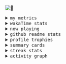 [![🐙](https://hits.seeyoufarm.com/api/count/incr/badge.svg?url=https%3A%2F%2Fgithub.com%2Fktnkk%2Fhit-counter&count_bg=%23070707&title_bg=%23070707&icon=&icon_color=%23E7E7E7&title=visitors&edge_flat=true)](https://hits.seeyoufarm.com)

<details>
  <summary> <samp>my metrics</samp></summary>
  
  <br>
  
 ![🐳](https://github.com/kkhys/kkhys/blob/main/github-metrics.svg)
  
  ***
</details>

<details>
  <summary> <samp>wakaTime stats</samp></summary>
  
  <br>
  
<!--START_SECTION:waka-->
![Code Time](http://img.shields.io/badge/Code%20Time-5%2C517%20hrs%2032%20mins-blue)

**🐱 My GitHub Data** 

> 📦 5.2 MB Used in GitHub's Storage 
 > 
> 💼 Opted to Hire
 > 
> 📜 9 Public Repositories 
 > 
> 🔑 23 Private Repositories 
 > 
**I'm an Early 🐤** 

```text
🌞 Morning                7763 commits        ███████░░░░░░░░░░░░░░░░░░   29.46 % 
🌆 Daytime                5921 commits        ██████░░░░░░░░░░░░░░░░░░░   22.47 % 
🌃 Evening                10552 commits       ██████████░░░░░░░░░░░░░░░   40.05 % 
🌙 Night                  2112 commits        ██░░░░░░░░░░░░░░░░░░░░░░░   08.02 % 
```
📅 **I'm Most Productive on Sunday** 

```text
Monday                   3367 commits        ███░░░░░░░░░░░░░░░░░░░░░░   12.78 % 
Tuesday                  3751 commits        ████░░░░░░░░░░░░░░░░░░░░░   14.24 % 
Wednesday                3641 commits        ███░░░░░░░░░░░░░░░░░░░░░░   13.82 % 
Thursday                 3599 commits        ███░░░░░░░░░░░░░░░░░░░░░░   13.66 % 
Friday                   3793 commits        ████░░░░░░░░░░░░░░░░░░░░░   14.40 % 
Saturday                 3785 commits        ████░░░░░░░░░░░░░░░░░░░░░   14.37 % 
Sunday                   4412 commits        ████░░░░░░░░░░░░░░░░░░░░░   16.75 % 
```


📊 **This Week I Spent My Time On** 

```text
🕑︎ Time Zone: Asia/Tokyo

💬 Programming Languages: 
TypeScript               19 hrs 15 mins      ███████████░░░░░░░░░░░░░░   44.16 % 
Other                    14 hrs 16 mins      ████████░░░░░░░░░░░░░░░░░   32.76 % 
JSON                     3 hrs 42 mins       ██░░░░░░░░░░░░░░░░░░░░░░░   08.50 % 
YAML                     1 hr 25 mins        █░░░░░░░░░░░░░░░░░░░░░░░░   03.26 % 
MDX                      1 hr 3 mins         █░░░░░░░░░░░░░░░░░░░░░░░░   02.42 % 

🔥 Editors: 
Chrome                   22 hrs 51 mins      █████████████░░░░░░░░░░░░   52.43 % 
WebStorm                 20 hrs 37 mins      ████████████░░░░░░░░░░░░░   47.31 % 
IntelliJ IDEA            6 mins              ░░░░░░░░░░░░░░░░░░░░░░░░░   00.26 % 

💻 Operating System: 
Mac                      43 hrs 36 mins      █████████████████████████   100.00 % 
```


 Last Updated on 2025/01/06 18:43:47 UTC
<!--END_SECTION:waka-->
  
  ***
</details>


<details>
  <summary> <samp>now playing</samp></summary>
  
  <br>
 
 [![🐟](https://spotify-github-profile.vercel.app/api/view?uid=31ryofms4dnv7mrohhepo4c4zgqu&cover_image=true&theme=default&show_offline=false&background_color=121212&bar_color=53b14f&bar_color_cover=false)](https://open.spotify.com/user/31ryofms4dnv7mrohhepo4c4zgqu)
  
  ***
</details>

<details>
  <summary> <samp>github readme stats</samp></summary>
  
  <br>
  
 <p align="left"> 
  <img alt="🐠" src="https://github-readme-stats.vercel.app/api?username=kkhys&count_private=true&show_icons=true&theme=dark&include_all_commits=true" />
  <img alt="🐟" src="https://github-readme-stats.vercel.app/api/top-langs/?username=kkhys&layout=compact&theme=dark&langs_count=10&hide=HTML,CSS,SCSS" />
</p>
  
  ***
</details>

<details>
  <summary> <samp>profile trophies</samp></summary>
  
  <br>
  
  [![🐬](https://github-profile-trophy.vercel.app/?username=kkhys&rank=SECRET,SSS,SS,S,AAA,AA,A&theme=darkhub&row=1&margin-w=10&no-bg=true)](https://github.com/ryo-ma/github-profile-trophy)
  
  ***
</details>

<details>
  <summary> <samp>summary cards</samp></summary>
  
  <br>
  
  ![🐋](https://github-profile-summary-cards.vercel.app/api/cards/profile-details?username=kkhys&theme=github_dark)
  ![🦑](https://github-profile-summary-cards.vercel.app/api/cards/repos-per-language?username=kkhys&theme=github_dark)
  ![🦭](https://github-profile-summary-cards.vercel.app/api/cards/most-commit-language?username=kkhys&theme=github_dark)
  ![🦀](https://github-profile-summary-cards.vercel.app/api/cards/stats?username=kkhys&theme=github_dark)
  ![🦈](https://github-profile-summary-cards.vercel.app/api/cards/productive-time?username=kkhys&theme=github_dark)
  
  ***
</details>

<details>
  <summary> <samp>streak stats</samp></summary>
  
  <br>
  
  [![🐠](http://github-readme-streak-stats.herokuapp.com?user=kkhys&theme=dark)](https://git.io/streak-stats)
  
  ***
</details>

<details>
  <summary> <samp>activity graph</samp></summary>
  
  <br>
  
  [![🐡](https://github-readme-activity-graph.vercel.app/graph?username=kkhys&theme=xcode)](https://github.com/ashutosh00710/github-readme-activity-graph)
  
  ***
</details>
